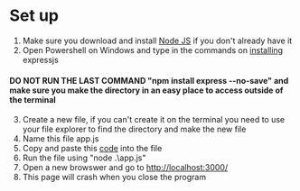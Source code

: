 # Set up
1. Make sure you download and install [Node JS](https://nodejs.org/en/) if you don't already have it
2. Open Powershell on Windows and type in the commands on [installing](https://expressjs.com/en/starter/installing.html) expressjs
#### DO NOT RUN THE LAST COMMAND "npm install express --no-save" and make sure you make the directory in an easy place to access outside of the terminal
3. Create a new file, if you can't create it on the terminal you need to use your file explorer to find the directory and make the new file
4. Name this file app.js
4. Copy and paste this [code](https://expressjs.com/en/starter/hello-world.html) into the file
5. Run the file using "node .\app.js"
6. Open a new browswer and go to [http://localhost:3000/](http://localhost:3000/)
7. This page will crash when you close the program
